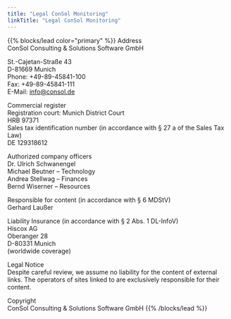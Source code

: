 ```yaml
---
title: "Legal ConSol Monitoring"
linkTitle: "Legal ConSol Monitoring"
---
```


{{% blocks/lead color="primary" %}}
Address  
ConSol Consulting & Solutions Software GmbH  
  
St.-Cajetan-Straße 43  
D-81669 Munich  
Phone: +49-89-45841-100  
Fax: +49-89-45841-111  
E-Mail: info@consol.de  
  
Commercial register  
Registration court: Munich District Court  
HRB 97371  
Sales tax identification number (in accordance with § 27 a of the Sales Tax Law)  
DE 129318612  
  
Authorized company officers  
Dr. Ulrich Schwanengel  
Michael Beutner – Technology  
Andrea Stellwag – Finances  
Bernd Wiserner – Resources  
  
Responsible for content (in accordance with § 6 MDStV)  
Gerhard Laußer  
  
Liability Insurance (in accordance with § 2 Abs. 1 DL-InfoV)  
Hiscox AG  
Oberanger 28  
D-80331 Munich  
(worldwide coverage)  
  
Legal Notice  
Despite careful review, we assume no liability for the content of external links. The operators of sites linked to are exclusively responsible for their content.  
  
Copyright  
ConSol Consulting & Solutions Software GmbH
{{% /blocks/lead %}}
